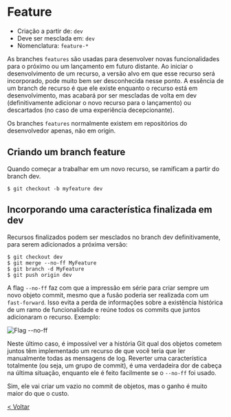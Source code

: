# Feature

- Criação a partir de: `dev`
- Deve ser mesclada em: `dev`
- Nomenclatura: `feature-*`

As branches `features` são usadas ​​para desenvolver novas funcionalidades para o próximo ou um lançamento em futuro distante. Ao iniciar o desenvolvimento de um recurso, a versão alvo em que esse recurso será incorporado, pode muito bem ser desconhecida nesse ponto. A essência de um branch de recurso é que ele existe enquanto o recurso está em desenvolvimento, mas acabará por ser mescladas de volta em dev (definitivamente adicionar o novo recurso para o lançamento) ou descartados (no caso de uma experiência decepcionante).

Os branches `features` normalmente existem em repositórios do desenvolvedor apenas, não em origin.

## Criando um branch feature

Quando começar a trabalhar em um novo recurso, se ramificam a partir do branch dev. 

```
$ git checkout -b myfeature dev
```

## Incorporando uma característica finalizada em dev

Recursos finalizados podem ser mesclados no branch dev definitivamente, para serem adicionados a próxima versão: 
```
$ git checkout dev
$ git merge --no-ff MyFeature
$ git branch -d MyFeature
$ git push origin dev
```

A flag `--no-ff` faz com que a impressão em série para criar sempre um novo objeto commit, mesmo que a fusão poderia ser realizada com um `fast-forward`. Isso evita a perda de informações sobre a existência histórica de um ramo de funcionalidade e reúne todos os commits que juntos adicionaram o recurso. Exemplo:

![Flag --no-ff](https://github.com/doc-solutions/documentation-gitflow/blob/master/source/images/merge-no-ff.jpg)

Neste último caso, é impossível ver a história Git qual dos objetos cometem juntos têm implementado um recurso de que você teria que ler manualmente todas as mensagens de log. Reverter uma característica totalmente (ou seja, um grupo de commit), é uma verdadeira dor de cabeça na última situação, enquanto ele é feito facilmente se o `--no-ff` foi usado.

Sim, ele vai criar um vazio no commit de objetos, mas o ganho é muito maior do que o custo. 

[< Voltar](https://github.com/doc-solutions/documentation-gitflow/blob/master/README.md)